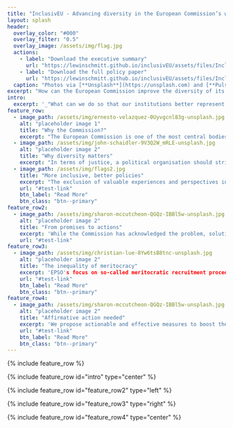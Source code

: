 ```yaml
---
title: "InclusivEU - Advancing diversity in the European Commission’s workforce"
layout: splash
header:
  overlay_color: "#000"
  overlay_filter: "0.5"
  overlay_image: /assets/img/flag.jpg
  actions:
    - label: "Download the executive summary"
      url: "https://lewinschmitt.github.io/inclusivEU/assets/files/InclusivEU_PolicyBrief.pdf"
    - label: "Download the full policy paper"
      url: "https://lewinschmitt.github.io/inclusivEU/assets/files/InclusivEU_PolicyPaper.pdf"
  caption: "Photos via [**Unsplash**](https://unsplash.com) and [**Pulse of Europe**](https://www.kickstarter.com/projects/pulseofeurope/european-rainbow-flag)"
excerpt: "How can the European Commission improve the diversity of its workforce? This project identified shortcomings in the hiring process and proposes several actions to include underrepresented groups."
intro: 
  excerpt: '_"What can we do so that our institutions better represent the diversity of our European societies?"_ `Commission President von der Leyen at the European Parliament, 17 June 2020`'
feature_row:
  - image_path: /assets/img/ernesto-velazquez-0Uyvgcnl83g-unsplash.jpg
    alt: "placeholder image 1"
    title: "Why the Commission?"
    excerpt: "The European Commission is one of the most central bodies in EU politics, boasting a workforce of over 32,000 civil servants. However, it suffers from a diversity gap when it comes to the representativeness of its staff across many key dimensions."
  - image_path: /assets/img/john-schaidler-9V3Q2W_mRLE-unsplash.jpg
    alt: "placeholder image 2"
    title: "Why diversity matters"
    excerpt: "In terms of justice, a political organisation should strive for optimum representativeness in its workforce. Inclusiveness is indispensable for social justice as it improves citizens’ access to institutions regardless of their background and enhances the Commission’s representativeness of the overall EU population."
  - image_path: /assets/img/flags2.jpg
    title: "More inclusive, better policies"
    excerpt: "The exclusion of valuable experiences and perspectives in the policy-making process may result in outcomes that fail to reflect their concerns and issues."
    url: "#test-link"
    btn_label: "Read More"
    btn_class: "btn--primary"
feature_row2:
  - image_path: /assets/img/sharon-mccutcheon-QGQz-IBBl5w-unsplash.jpg
    alt: "placeholder image 2"
    title: "From promises to actions"
    excerpt: 'While the Commission has acknowledged the problem, solutions are too slow and marginal. Furthermore, they often lack an intersectional approach.'
    url: "#test-link"
feature_row3:
  - image_path: /assets/img/christian-lue-8Yw6tsB8tnc-unsplash.jpg
    alt: "placeholder image 2"
    title: "The inequality of meritocracy"
    excerpt: 'EPSO's focus on so-called meritocratic recruitment procedures, especially the computer-based and standardized testing schemes, fails to acknowledge an important aspect behind unequal representation in the Commission's workforce: not all demographic groups have the same starting point.'
    url: "#test-link"
    btn_label: "Read More"
    btn_class: "btn--primary"
feature_row4:
  - image_path: /assets/img/sharon-mccutcheon-QGQz-IBBl5w-unsplash.jpg
    alt: "placeholder image 2"
    title: "Affirmative action needed"
    excerpt: 'We propose actionable and effective measures to boost the share of underrepresented groups in the workforce. This will ultimately lead to a positive feedback loop.'
    url: "#test-link"
    btn_label: "Read More"
    btn_class: "btn--primary"
---
```


{% include feature_row %}

{% include feature_row id="intro" type="center" %}

{% include feature_row id="feature_row2" type="left" %}

{% include feature_row id="feature_row3" type="right" %}

{% include feature_row id="feature_row4" type="center" %}
